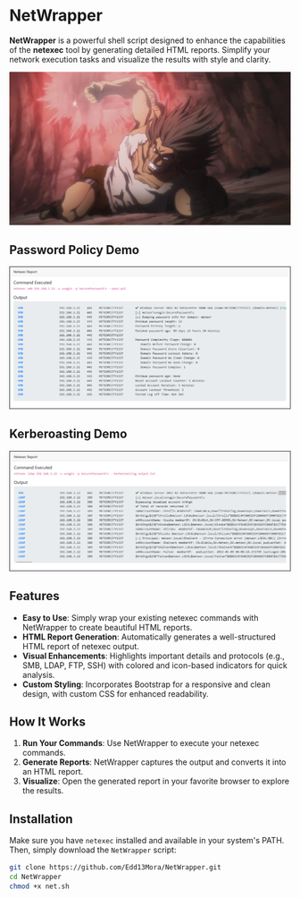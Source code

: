 # NetWrapper 
**NetWrapper** is a powerful shell script designed to enhance the capabilities of the **netexec** tool by generating detailed HTML reports. Simplify your network execution tasks and visualize the results with style and clarity.

<p align="center"> 
  <img src="https://github.com/Edd13Mora/NetWrapper/blob/main/Netexec.png" alt="Pacman Logo" >
</p>

<H2>Password Policy Demo</H2>
<p align="center"> 
  <img src="https://github.com/Edd13Mora/NetWrapper/blob/main/Demo1.png" alt="Password Policy" >
</p>
<H2>Kerberoasting Demo</H2>
<p align="center"> 
  <img src="https://github.com/Edd13Mora/NetWrapper/blob/main/Demo2.png" alt="Kerberostable users" >
</p>

## Features

- **Easy to Use**: Simply wrap your existing netexec commands with NetWrapper to create beautiful HTML reports.
- **HTML Report Generation**: Automatically generates a well-structured HTML report of netexec output.
- **Visual Enhancements**: Highlights important details and protocols (e.g., SMB, LDAP, FTP, SSH) with colored and icon-based indicators for quick analysis.
- **Custom Styling**: Incorporates Bootstrap for a responsive and clean design, with custom CSS for enhanced readability.

## How It Works

1. **Run Your Commands**: Use NetWrapper to execute your netexec commands.
2. **Generate Reports**: NetWrapper captures the output and converts it into an HTML report.
3. **Visualize**: Open the generated report in your favorite browser to explore the results.

## Installation

Make sure you have `netexec` installed and available in your system's PATH. Then, simply download the `NetWrapper` script:

```bash
git clone https://github.com/Edd13Mora/NetWrapper.git
cd NetWrapper
chmod +x net.sh
